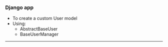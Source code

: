 ### Django app
- To create a custom User model
- Using:
    - AbstractBaseUser
    - BaseUserManager

---